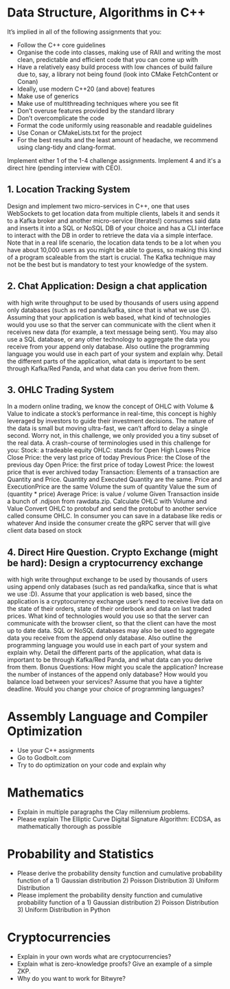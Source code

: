 # Data Structure, Algorithms in C++

It’s implied in all of the following assignments that you:
- Follow the C++ core guidelines
- Organise the code into classes, making use of RAII and writing the most clean, predictable and efficient code that you can come up with
- Have a relatively easy build process with low chances of build failure due to, say, a library not being found (look into CMake FetchContent or Conan)
- Ideally, use modern C++20 (and above) features
- Make use of generics
- Make use of multithreading techniques where you see fit
- Don’t overuse features provided by the standard library
- Don’t overcomplicate the code
- Format the code uniformly using reasonable and readable guidelines
- Use Conan or CMakeLists.txt for the project
- For the best results and the least amount of headache, we recommend using clang-tidy and clang-format.

Implement either 1 of the 1-4 challenge assignments. Implement 4 and it's a direct hire (pending interview with CEO).

## 1. Location Tracking System

Design and implement two micro-services in C++, one that uses WebSockets to get location data from multiple clients, labels it and sends it to a Kafka broker and another micro-service (Iterates!) consumes said data and inserts it into a SQL or NoSQL DB of your choice and has a CLI interface to interact with the DB in order to retrieve the data via a simple interface. Note that in a real life scenario, the location data tends to be a lot when you have about 10,000 users as you might be able to guess, so making this kind of a program scaleable from the start is crucial. The Kafka technique may not be the best but is mandatory to test your knowledge of the system.

## 2. Chat Application: Design a chat application

with high write throughput to be used by thousands of users using append only databases (such as red panda/kafka, since that is what we use :wink:). Assuming that your application is web based, what kind of technologies would you use so that the server can communicate with the client when it receives new data (for example, a text message being sent). You may also use a SQL database, or any other technology to aggregate the data you receive from your append only database. Also outline the programming language you would use in each part of your system and explain why. Detail the different parts of the application, what data is important to be sent through Kafka/Red Panda, and what data can you derive from them.

## 3. OHLC Trading System 

In a modern online trading, we know the concept of OHLC with Volume & Value to indicate a stock’s performance in real-time, this concept is highly leveraged by investors to guide their investment decisions. The nature of the data is small but moving ultra-fast, we can’t afford to delay a single second. Worry not, in this challenge, we only provided you a tiny subset of the real data. A crash-course of terminologies used in this challenge for you: Stock: a tradeable equity OHLC: stands for Open High Lowes Price Close Price: the very last price of today Previous Price: the Close of the previous day Open Price: the first price of today Lowest Price: the lowest price that is ever archived today Transaction: Elements of a transaction are Quantity and Price. Quantity and Executed Quantity are the same. Price and ExecutionPrice are the same Volume the sum of quantity Value the sum of (quantity * price) Average Price: is value / volume
Given Transaction inside a bunch of .ndjson from rawdata.zip. Calculate OHLC with Volume and Value
Convert OHLC to protobuf and send the protobuf to another service called consume OHLC.
In consumer you can save in a database like redis or whatever
And inside the consumer create the gRPC server that will give client data based on stock

## 4. Direct Hire Question. Crypto Exchange (might be hard): Design a cryptocurrency exchange

with high write throughput exchange to be used by thousands of users using append only databases (such as red panda/kafka, since that is what we use :D). Assume that your application is web based, since the application is a cryptocurrency exchange user’s need to receive live data on the state of their orders, state of their orderbook and data on last traded prices. What kind of technologies would you use so that the server can communicate with the browser client, so that the client can have the most up to date data. SQL or NoSQL databases may also be used to aggregate data you receive from the append only database. Also outline the programming language you would use in each part of your system and explain why. Detail the different parts of the application, what data is important to be through Kafka/Red Panda, and what data can you derive from them. Bonus Questions: How might you scale the application? Increase the number of instances of the append only database? How would you balance load between your services? Assume that you have a tighter deadline. Would you change your choice of programming languages?


# Assembly Language and Compiler Optimization
- Use your C++ assignments
- Go to Godbolt.com
- Try to do optimization on your code and explain why

# Mathematics
- Explain in multiple paragraphs the Clay millennium problems.
- Please explain The Elliptic Curve Digital Signature Algorithm: ECDSA, as mathematically thorough as possible

# Probability and Statistics
- Please derive the probability density function and cumulative probability function of a 1) Gaussian distribution 2) Poisson Distribution 3) Uniform Distribution
- Please implement the probability density function and cumulative probability function of a 1) Gaussian distribution 2) Poisson Distribution 3) Uniform Distribution in Python

# Cryptocurrencies
- Explain in your own words what are cryptocurrencies?
- Explain what is zero-knowledge proofs? Give an example of a simple ZKP.
- Why do you want to work for Bitwyre?
